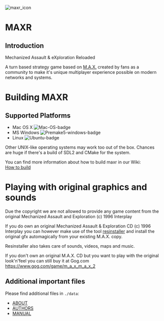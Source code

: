 ![maxr_icon](data/maxr.ico)
# MAXR

## Introduction

Mechanized Assault & eXploration Reloaded

A turn based strategy game based on [M.A.X.](https://en.wikipedia.org/wiki/Mechanized_Assault_%26_Exploration) created by fans as a community to make it's unique multiplayer experience possible on modern networks and systems.

# Building MAXR

## Supported Platforms

* Mac OS X ![Mac-OS-badge](https://github.com/MAX-Reloaded/maxr/workflows/macos/badge.svg)
* MS Windows ![Premake5-windows-badge](https://github.com/MAX-Reloaded/maxr/workflows/premake5-windows/badge.svg)
* Linux ![Ubuntu-badge](https://github.com/MAX-Reloaded/maxr/workflows/ubuntu/badge.svg)

Other UNIX-like operating systems may work too out of the box. Chances are huge if there's a build of SDL2 and CMake for the system.

You can find more information about how to build maxr in our Wiki:  
[How to build](https://github.com/maxr-dot-org/maxr/wiki/How-to-build)

# Playing with original graphics and sounds

Due the copyright we are not allowed to provide any game content
from the original Mechanized Assault and Exploration (c) 1996 Interplay

If you do own an original Mechanized Assault & Exploration CD
(c) 1996 Interplay you can however make use of the tool [resinstaller](resinstaller)
and install the original gfx automagically from your existing M.A.X. copy.

Resinstaller also takes care of sounds, videos, maps and music.

If you don't own an original M.A.X. CD but you want to play with the
original look'n'feel you can still buy it at Gog.com  
https://www.gog.com/game/m_a_x_m_a_x_2

## Additional important files

Please find additional files in `./data`:

- [ABOUT](data/ABOUT)
- [AUTHORS](data/AUTHORS)
- [MANUAL](data/MANUAL)
